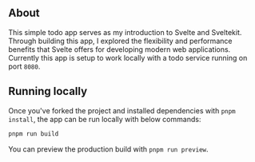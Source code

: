 ## About

This simple todo app serves as my introduction to Svelte and Sveltekit. Through building this app, I explored the flexibility and performance benefits that Svelte offers for developing modern web applications.
Currently this app is setup to work locally with a todo service running on port `8080`.

## Running locally

Once you've forked the project and installed dependencies with `pnpm install`, the app can be run locally with below commands:

```bash
pnpm run build
```

You can preview the production build with `pnpm run preview`.
